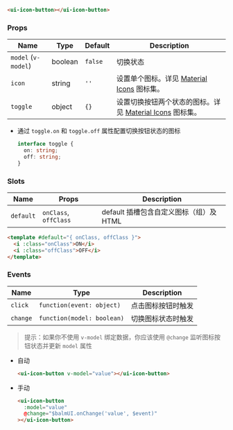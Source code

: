 ```html
<ui-icon-button></ui-icon-button>
```

### Props

| Name                | Type    | Default | Description                                                          |
| ------------------- | ------- | ------- | -------------------------------------------------------------------- |
| `model` (`v-model`) | boolean | `false` | 切换状态                                                             |
| `icon`              | string  | `''`    | 设置单个图标。详见 [Material Icons](/#/icons) 图标集。               |
| `toggle`            | object  | `{}`    | 设置切换按钮两个状态的图标。详见 [Material Icons](/#/icons) 图标集。 |

- 通过 `toggle.on` 和 `toggle.off` 属性配置切换按钮状态的图标

  ```ts
  interface toggle {
    on: string;
    off: string;
  }
  ```

### Slots

| Name      | Props                 | Description                             |
| --------- | --------------------- | --------------------------------------- |
| `default` | `onClass`, `offClass` | default 插槽包含自定义图标（组）及 HTML |

```html
<template #default="{ onClass, offClass }">
  <i :class="onClass">ON</i>
  <i :class="offClass">OFF</i>
</template>
```

### Events

| Name     | Type                       | Description        |
| -------- | -------------------------- | ------------------ |
| `click`  | `function(event: object)`  | 点击图标按钮时触发 |
| `change` | `function(model: boolean)` | 切换图标状态时触发 |

> 提示：如果你不使用 `v-model` 绑定数据，你应该使用 `@change` 监听图标按钮状态并更新 `model` 属性

- 自动

  ```html
  <ui-icon-button v-model="value"></ui-icon-button>
  ```

- 手动

  ```html
  <ui-icon-button
    :model="value"
    @change="$balmUI.onChange('value', $event)"
  ></ui-icon-button>
  ```
